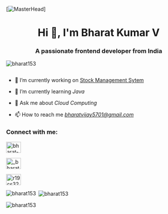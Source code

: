 [![MasterHead](https://encrypted-tbn0.gstatic.com/images?q=tbn:ANd9GcS64S9OmqvISkRtTYGkRfpd4ijNPU-IX0lF1w&usqp=CAU)]

<h1 align="center">Hi 👋, I'm Bharat Kumar V</h1>

<h3 align="center">A passionate frontend developer from India</h3>


<p align="left"> <img src="https://komarev.com/ghpvc/?username=bharat153&label=Profile%20views&color=0e75b6&style=flat" alt="bharat153" /> </p>

<p align="left"> <a href="https://twitter.com/" target="blank"><img src="https://img.shields.io/twitter/follow/?logo=twitter&style=for-the-badge" alt="" /></a> </p>

- 🔭 I’m currently working on [Stock Management Sytem](http://3.83.233.147/stock/)

- 🌱 I’m currently learning *Java*

- 💬 Ask me about *Cloud Computing*

- 📫 How to reach me *bharatvijay5701@gmail.com*

<h3 align="left">Connect with me:</h3>

<p align="left">

<a href="https://linkedin.com/in/bharat-kumar-27b84118a" target="blank"><img align="center" src="https://raw.githubusercontent.com/rahuldkjain/github-profile-readme-generator/master/src/images/icons/Social/linked-in-alt.svg" alt="bharat-kumar-27b84118a" height="30" width="40" /></a>

<a href="https://instagram.com/__bharatkumar__" target="blank"><img align="center" src="https://raw.githubusercontent.com/rahuldkjain/github-profile-readme-generator/master/src/images/icons/Social/instagram.svg" alt="_bharatkumar_" height="30" width="40" /></a>

<a href="https://www.hackerrank.com/r19cs328" target="blank"><img align="center" src="https://raw.githubusercontent.com/rahuldkjain/github-profile-readme-generator/master/src/images/icons/Social/hackerrank.svg" alt="r19cs328" height="30" width="40" /></a>

</p>

<p><img align="left" src="https://github-readme-stats.vercel.app/api/top-langs?username=bharat153&show_icons=true&locale=en&layout=compact" alt="bharat153" /></p>

<p>&nbsp;<img align="center" src="https://github-readme-stats.vercel.app/api?username=bharat153&show_icons=true&locale=en" alt="bharat153" /></p>

<p><img align="center" src="https://github-readme-streak-stats.herokuapp.com/?user=bharat153&" alt="bharat153" /></p>
































